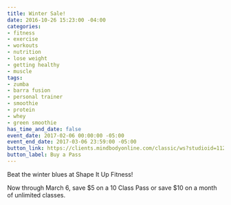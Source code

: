 ```yaml
---
title: Winter Sale!
date: 2016-10-26 15:23:00 -04:00
categories:
- fitness
- exercise
- workouts
- nutrition
- lose weight
- getting healthy
- muscle
tags:
- zumba
- barra fusion
- personal trainer
- smoothie
- protein
- whey
- green smoothie
has_time_and_date: false
event_date: 2017-02-06 00:00:00 -05:00
event_end_date: 2017-03-06 23:59:00 -05:00
button_link: https://clients.mindbodyonline.com/classic/ws?studioid=112719&stype=41&sTG=22
button_label: Buy a Pass
---
```


Beat the winter blues at Shape It Up Fitness!

Now through March 6, save $5 on a 10 Class Pass or save $10 on a month of unlimited classes.